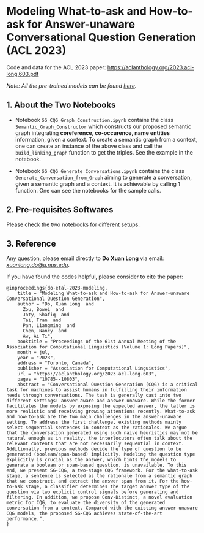 # Modeling What-to-ask and How-to-ask for Answer-unaware Conversational Question Generation (ACL 2023)

Code and data for the ACL 2023 paper: https://aclanthology.org/2023.acl-long.603.pdf

*Note: All the pre-trained models can be found [here](https://drive.google.com/drive/folders/1zsboereNjLl55XI7TZ9EDtwNX9ffEzHQ?usp=sharing).*

## 1. About the Two Notebooks
- Notebook ```SG_CQG_Graph_Construction.ipynb``` contains the class ```Semantic_Graph_Constructor``` which constructs our proposed semantic graph integrating **coreference, co-occurence, name entities** information, given a context. To create a semantic graph from a context, one can create an instance of the above class and call the ```build_linking_graph``` function to get the triples. See the example in the notebook. 

- Notebook ```SG_CQG_Generate_Conversations.ipynb``` contains the class ```Generate_Conversation_from_Graph``` aiming to generate a conversation, given a semantic graph and a context. It is achievable by calling 1 function. One can see the notebooks for the sample calls.

## 2. Pre-requisites Softwares
Please check the two notebooks for different setups.

## 3. Reference
Any question, please email directly to **Do Xuan Long** via email: *xuanlong.do@u.nus.edu*.

If you have found the codes helpful, please consider to cite the paper:

```
@inproceedings{do-etal-2023-modeling,
    title = "Modeling What-to-ask and How-to-ask for Answer-unaware Conversational Question Generation",
    author = "Do, Xuan Long  and
      Zou, Bowei  and
      Joty, Shafiq  and
      Tai, Tran  and
      Pan, Liangming  and
      Chen, Nancy  and
      Aw, Ai Ti",
    booktitle = "Proceedings of the 61st Annual Meeting of the Association for Computational Linguistics (Volume 1: Long Papers)",
    month = jul,
    year = "2023",
    address = "Toronto, Canada",
    publisher = "Association for Computational Linguistics",
    url = "https://aclanthology.org/2023.acl-long.603",
    pages = "10785--10803",
    abstract = "Conversational Question Generation (CQG) is a critical task for machines to assist humans in fulfilling their information needs through conversations. The task is generally cast into two different settings: answer-aware and answer-unaware. While the former facilitates the models by exposing the expected answer, the latter is more realistic and receiving growing attentions recently. What-to-ask and how-to-ask are the two main challenges in the answer-unaware setting. To address the first challenge, existing methods mainly select sequential sentences in context as the rationales. We argue that the conversation generated using such naive heuristics may not be natural enough as in reality, the interlocutors often talk about the relevant contents that are not necessarily sequential in context. Additionally, previous methods decide the type of question to be generated (boolean/span-based) implicitly. Modeling the question type explicitly is crucial as the answer, which hints the models to generate a boolean or span-based question, is unavailable. To this end, we present SG-CQG, a two-stage CQG framework. For the what-to-ask stage, a sentence is selected as the rationale from a semantic graph that we construct, and extract the answer span from it. For the how-to-ask stage, a classifier determines the target answer type of the question via two explicit control signals before generating and filtering. In addition, we propose Conv-Distinct, a novel evaluation metric for CQG, to evaluate the diversity of the generated conversation from a context. Compared with the existing answer-unaware CQG models, the proposed SG-CQG achieves state-of-the-art performance.",
}
```

